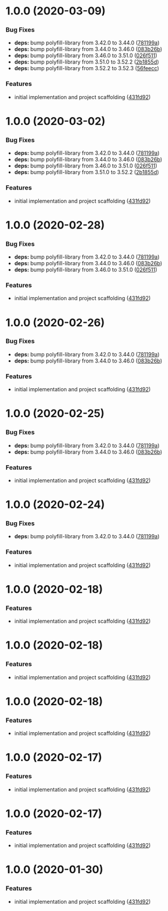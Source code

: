 # 1.0.0 (2020-03-09)


### Bug Fixes

* **deps:** bump polyfill-library from 3.42.0 to 3.44.0 ([781199a](https://github.com/Financial-Times/polyfill-library-node/commit/781199a9cf214037f4963c80c09c4a27ebfbdd06))
* **deps:** bump polyfill-library from 3.44.0 to 3.46.0 ([083b26b](https://github.com/Financial-Times/polyfill-library-node/commit/083b26becdadf81696a8b0f890d8ccd2f1a29d1a))
* **deps:** bump polyfill-library from 3.46.0 to 3.51.0 ([026f511](https://github.com/Financial-Times/polyfill-library-node/commit/026f5113e1e77b9b6350f313640d0dad078658dd))
* **deps:** bump polyfill-library from 3.51.0 to 3.52.2 ([2b1855d](https://github.com/Financial-Times/polyfill-library-node/commit/2b1855d5239911a01ba2ed60099f83463d279871))
* **deps:** bump polyfill-library from 3.52.2 to 3.52.3 ([56feecc](https://github.com/Financial-Times/polyfill-library-node/commit/56feecc5637abdd298869c26661fc2827cbda911))


### Features

* initial implementation and project scaffolding ([431fd92](https://github.com/Financial-Times/polyfill-library-node/commit/431fd92b81e09033136864e54ace0f871c7f7f28))

# 1.0.0 (2020-03-02)


### Bug Fixes

* **deps:** bump polyfill-library from 3.42.0 to 3.44.0 ([781199a](https://github.com/Financial-Times/polyfill-library-node/commit/781199a9cf214037f4963c80c09c4a27ebfbdd06))
* **deps:** bump polyfill-library from 3.44.0 to 3.46.0 ([083b26b](https://github.com/Financial-Times/polyfill-library-node/commit/083b26becdadf81696a8b0f890d8ccd2f1a29d1a))
* **deps:** bump polyfill-library from 3.46.0 to 3.51.0 ([026f511](https://github.com/Financial-Times/polyfill-library-node/commit/026f5113e1e77b9b6350f313640d0dad078658dd))
* **deps:** bump polyfill-library from 3.51.0 to 3.52.2 ([2b1855d](https://github.com/Financial-Times/polyfill-library-node/commit/2b1855d5239911a01ba2ed60099f83463d279871))


### Features

* initial implementation and project scaffolding ([431fd92](https://github.com/Financial-Times/polyfill-library-node/commit/431fd92b81e09033136864e54ace0f871c7f7f28))

# 1.0.0 (2020-02-28)


### Bug Fixes

* **deps:** bump polyfill-library from 3.42.0 to 3.44.0 ([781199a](https://github.com/Financial-Times/polyfill-library-node/commit/781199a9cf214037f4963c80c09c4a27ebfbdd06))
* **deps:** bump polyfill-library from 3.44.0 to 3.46.0 ([083b26b](https://github.com/Financial-Times/polyfill-library-node/commit/083b26becdadf81696a8b0f890d8ccd2f1a29d1a))
* **deps:** bump polyfill-library from 3.46.0 to 3.51.0 ([026f511](https://github.com/Financial-Times/polyfill-library-node/commit/026f5113e1e77b9b6350f313640d0dad078658dd))


### Features

* initial implementation and project scaffolding ([431fd92](https://github.com/Financial-Times/polyfill-library-node/commit/431fd92b81e09033136864e54ace0f871c7f7f28))

# 1.0.0 (2020-02-26)


### Bug Fixes

* **deps:** bump polyfill-library from 3.42.0 to 3.44.0 ([781199a](https://github.com/Financial-Times/polyfill-library-node/commit/781199a9cf214037f4963c80c09c4a27ebfbdd06))
* **deps:** bump polyfill-library from 3.44.0 to 3.46.0 ([083b26b](https://github.com/Financial-Times/polyfill-library-node/commit/083b26becdadf81696a8b0f890d8ccd2f1a29d1a))


### Features

* initial implementation and project scaffolding ([431fd92](https://github.com/Financial-Times/polyfill-library-node/commit/431fd92b81e09033136864e54ace0f871c7f7f28))

# 1.0.0 (2020-02-25)


### Bug Fixes

* **deps:** bump polyfill-library from 3.42.0 to 3.44.0 ([781199a](https://github.com/Financial-Times/polyfill-library-node/commit/781199a9cf214037f4963c80c09c4a27ebfbdd06))
* **deps:** bump polyfill-library from 3.44.0 to 3.46.0 ([083b26b](https://github.com/Financial-Times/polyfill-library-node/commit/083b26becdadf81696a8b0f890d8ccd2f1a29d1a))


### Features

* initial implementation and project scaffolding ([431fd92](https://github.com/Financial-Times/polyfill-library-node/commit/431fd92b81e09033136864e54ace0f871c7f7f28))

# 1.0.0 (2020-02-24)


### Bug Fixes

* **deps:** bump polyfill-library from 3.42.0 to 3.44.0 ([781199a](https://github.com/Financial-Times/polyfill-library-node/commit/781199a9cf214037f4963c80c09c4a27ebfbdd06))


### Features

* initial implementation and project scaffolding ([431fd92](https://github.com/Financial-Times/polyfill-library-node/commit/431fd92b81e09033136864e54ace0f871c7f7f28))

# 1.0.0 (2020-02-18)


### Features

* initial implementation and project scaffolding ([431fd92](https://github.com/Financial-Times/polyfill-library-node/commit/431fd92b81e09033136864e54ace0f871c7f7f28))

# 1.0.0 (2020-02-18)


### Features

* initial implementation and project scaffolding ([431fd92](https://github.com/Financial-Times/polyfill-library-node/commit/431fd92b81e09033136864e54ace0f871c7f7f28))

# 1.0.0 (2020-02-18)


### Features

* initial implementation and project scaffolding ([431fd92](https://github.com/Financial-Times/polyfill-library-node/commit/431fd92b81e09033136864e54ace0f871c7f7f28))

# 1.0.0 (2020-02-17)


### Features

* initial implementation and project scaffolding ([431fd92](https://github.com/Financial-Times/polyfill-library-node/commit/431fd92b81e09033136864e54ace0f871c7f7f28))

# 1.0.0 (2020-02-17)


### Features

* initial implementation and project scaffolding ([431fd92](https://github.com/Financial-Times/polyfill-library-node/commit/431fd92b81e09033136864e54ace0f871c7f7f28))

# 1.0.0 (2020-01-30)


### Features

* initial implementation and project scaffolding ([431fd92](https://github.com/Financial-Times/polyfill-library-node/commit/431fd92b81e09033136864e54ace0f871c7f7f28))
